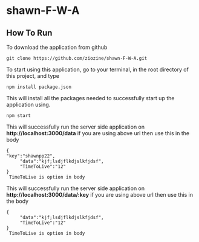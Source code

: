 # shawn-F-W-A
## How To Run
To download the application from github
```
git clone https://github.com/ziozine/shawn-F-W-A.git
```
To start using this application, go to your terminal, in the root directory of this project, and type
```
npm install package.json
```
This will install all the packages needed to successfully start up the application using.
```
npm start
```
This will successfully run the server side application on **http://localhost:3000/data**
if you are using above url then use this in the body
```
{  
"key":"shawnpp22",
     "data":"kjf;lsdjflkdjslkfjdsf",
     "TimeToLive":"12"
}
 TimeToLive is option in body
```
This will successfully run the server side application on **http://localhost:3000/data/:key**
if you are using above url then use this in the body
```
{  
     "data":"kjf;lsdjflkdjslkfjdsf",
     "TimeToLive":"12"
}
 TimeToLive is option in body
```
